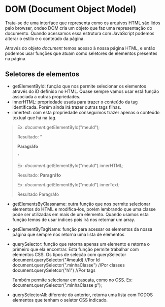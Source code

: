 # DOM (Document Object Model)

Trata-se de uma interface que representa como os arquivos HTML são lidos pelo browser, ondeo DOM cria um objeto que faz uma representação do documento. Quando acessamos essa estrutura com JavaScript podemos alterar o estilo e o conteúdo da página.

Através do objeto *document* temos acesso à nossa página HTML, e então podemos usar funções que atuam como seletores de elementos presentes na página.

## Seletores de elementos
- getElementById: função que nos permite selecionar os elementos através do iD definido no HTML. Quase sempre vamos usar está função associada a outras propriedades.
- innerHTML: propriedade usada para trazer o conteúdo da tag identificada. Porém ainda irá trazer outras tags filhas.
- innertext: com esta propriedade conseguimos trazer apenas o conteúdo textual que há na tag.
>
>   Ex: *document*.getElementById("meuId");
>   
>   Resultado: "<p id = "meuId"><strong>Paragráfo</strong></p>"
>
>   Ex: *document*.getElementById("meuId").innerHTML;
>   
>   Resultado: <strong>Paragráfo</strong>
>   
>   Ex: *document*.getElementById("meuId").innerText;
>   
>   Resultado Paragráfo
>
- getElementsByClassname: outra função que nos permite selecionar elementos do HTML e modifica-los, porém lembrando que uma classe pode ser utilizadas em mais de um elemento. Quando usamos esta função temos de usar indices pois irá nos retornar um array.

- getElementByTagName: função para acessar os elementos da nossa página que sempre nos retorna uma lista de elementos.

- querySelector: função que retorna apenas um elemento e retorna o primeiro que ela encontrar. Esta função permite trabalhar com elementos CSS.
    Os tipos de seleção com querySelector   
    document.querySelector("#meuId) //Por Id
    document.querySelector(".minhaClasse") //Por classes
    document.querySeletcor("h1") //Por tags

    Também permite selecionar em cascata, como no CSS.
    Ex: document.querySelector(".minhaClasse p");

- querySelectorAll: diferente do anterior, retorna uma lista com TODOS elementos que tenham o seletor CSS indicado.


